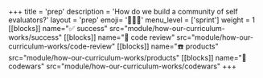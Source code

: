+++
title = 'prep'
description = 'How do we build a community of self evaluators?'
layout = 'prep'
emoji= '🧑🏾‍💻'
menu_level = ['sprint']
weight = 1
[[blocks]]
name="✅ success"
src="module/how-our-curriculum-works/success"
[[blocks]]
name="📝 code review"
src="module/how-our-curriculum-works/code-review"
[[blocks]]
name="☎️ products"
src="module/how-our-curriculum-works/products"
[[blocks]]
name="👾 codewars"
src="module/how-our-curriculum-works/codewars"
+++
